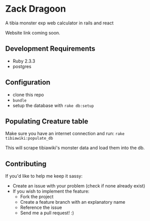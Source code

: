 # Zack Dragoon

A tibia monster exp web calculator in rails and react

Website link coming soon.

## Development Requirements
* Ruby 2.3.3
* postgres

## Configuration
* clone this repo
* `bundle`
* setup the database with `rake db:setup`

## Populating Creature table
Make sure you have an internet connection and run:
`rake tibiawiki:populate_db`

This will scrape tibiawiki's monster data and load them into the db.

## Contributing
If you'd like to help me keep it sassy:
 
* Create an issue with your problem (check if none already exist)
* If you wish to implement the feature:
    * Fork the project
    * Create a feature branch with an explanatory name
    * Reference the issue
    * Send me a pull request! :)
    
